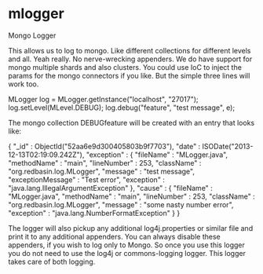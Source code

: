 mlogger
=======

Mongo Logger

This allows us to log to mongo. Like different collections for different levels and all. Yeah really. No nerve-wrecking appenders. We do have support for mongo multiple shards and also clusters. You could use IoC to inject the params for the mongo connectors if you like. But the simple three lines will work too.

MLogger log = MLogger.getInstance("localhost", "27017");
log.setLevel(MLevel.DEBUG);
log.debug("feature", "test message", e);

The mongo collection DEBUGfeature will be created with an entry that looks like:

{
	"_id" : ObjectId("52aa6e9d300405803b9f7703"),
	"date" : ISODate("2013-12-13T02:19:09.242Z"),
	"exception" : {
		"fileName" : "MLogger.java",
		"methodName" : "main",
		"lineNumber" : 253,
		"className" : "org.redbasin.log.MLogger",
		"message" : "test message",
		"exceptionMessage" : "Test error",
		"exception" : "java.lang.IllegalArgumentException"
	},
	"cause" : {
		"fileName" : "MLogger.java",
		"methodName" : "main",
		"lineNumber" : 253,
		"className" : "org.redbasin.log.MLogger",
		"message" : "some nasty number error",
		"exception" : "java.lang.NumberFormatException"
	}
}

The logger will also pickup any additional log4j.properties or similar file and print it to any additional appenders. You can always disable these appenders, if you wish to log only to Mongo. So once you use this logger you do not need to use the log4j or commons-logging logger. This logger takes care of both logging.

